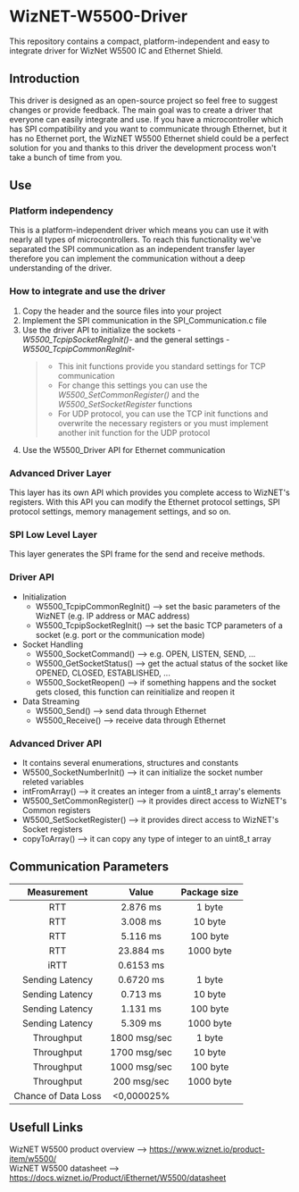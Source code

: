 # WizNET-W5500-Driver
This repository contains a compact, platform-independent and  easy to integrate driver for WizNet W5500 IC and Ethernet Shield.
## Introduction
This driver is designed as an open-source project so feel free to suggest changes or provide feedback. The main goal was to create a driver that everyone can easily integrate and use. If you have a microcontroller which has SPI compatibility and you want to communicate through Ethernet, but it has no Ethernet port, the WizNET W5500 Ethernet shield could be a perfect solution for you and thanks to this driver the development process won't take a bunch of time from you. 
## Use
### Platform independency
This is a platform-independent driver which means you can use it with nearly all types of microcontrollers. To reach this functionality we've separated the SPI communication as an independent transfer layer therefore you can implement the communication without a deep understanding of the driver.
### How to integrate and use the driver
1. Copy the header and the source files into your project
2. Implement the SPI communication in the SPI_Communication.c file
3. Use the driver API to initialize the sockets -_W5500_TcpipSocketRegInit()_- and the general settings -_W5500_TcpipCommonRegInit_-
   >* This init functions provide you standard settings for TCP communication<br>
   >* For change this settings you can use the _W5500_SetCommonRegister()_ and the _W5500_SetSocketRegister_ functions<br>
   >* For UDP protocol, you can use the TCP init functions and overwrite the necessary registers or you must implement another init function for the UDP protocol
4. Use the W5500_Driver API for Ethernet communication
### Advanced Driver Layer
This layer has its own API which provides you complete access to WizNET's registers. With this API you can modify the Ethernet protocol settings, SPI protocol settings, memory management settings, and so on.
### SPI Low Level Layer
This layer generates the SPI frame for the send and receive methods.
### Driver API
* Initialization
   - W5500_TcpipCommonRegInit() --> set the basic parameters of the WizNET (e.g. IP address or MAC address)
   - W5500_TcpipSocketRegInit() --> set the basic TCP parameters of a socket (e.g. port or the communication mode)
* Socket Handling
   - W5500_SocketCommand() --> e.g. OPEN, LISTEN, SEND, ...
   - W5500_GetSocketStatus() --> get the actual status of the socket like OPENED, CLOSED, ESTABLISHED, ...
   - W5500_SocketReopen() --> if something happens and the socket gets closed, this function can reinitialize and reopen it
* Data Streaming
   - W5500_Send() --> send data through Ethernet
   - W5500_Receive() --> receive data through Ethernet
 ### Advanced Driver API
 * It contains several enumerations, structures and constants
 * W5500_SocketNumberInit() --> it can initialize the socket number releted variables
 * intFromArray() --> it creates an integer from a uint8_t array's elements
 * W5500_SetCommonRegister() --> it provides direct access to WizNET's Common registers
 * W5500_SetSocketRegister() --> it provides direct access to WizNET's Socket registers
 * copyToArray() --> it can copy any type of integer to an uint8_t array
## Communication Parameters
|Measurement|Value|Package size|
|:----:|:----:|:----:|
|RTT|2.876 ms|1 byte|
|RTT|3.008 ms|10 byte|
|RTT|5.116 ms|100 byte|
|RTT|23.884 ms|1000 byte|
|iRTT|0.6153 ms||
|Sending Latency|0.6720 ms|1 byte|
|Sending Latency|0.713 ms|10 byte|
|Sending Latency|1.131 ms|100 byte|
|Sending Latency|5.309 ms|1000 byte|
|Throughput|1800 msg/sec|1 byte|
|Throughput|1700 msg/sec|10 byte|
|Throughput|1000 msg/sec|100 byte|
|Throughput|200 msg/sec|1000 byte|
|Chance of Data Loss|<0,000025%|
## Usefull Links
WizNET W5500 product overview --> https://www.wiznet.io/product-item/w5500/<br>
WizNET W5500 datasheet --> https://docs.wiznet.io/Product/iEthernet/W5500/datasheet

